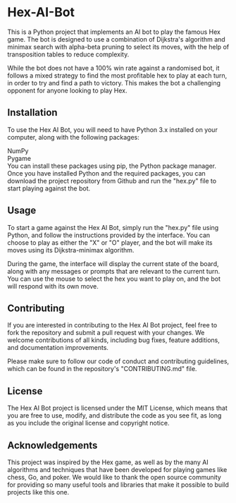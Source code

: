 # Hex-AI-Bot

This is a Python project that implements an AI bot to play the famous Hex game. The bot is designed to use a combination of Dijkstra's algorithm and minimax search with alpha-beta pruning to select its moves, with the help of transposition tables to reduce complexity.

While the bot does not have a 100% win rate against a randomised bot, it follows a mixed strategy to find the most profitable hex to play at each turn, in order to try and find a path to victory. This makes the bot a challenging opponent for anyone looking to play Hex.

## Installation
To use the Hex AI Bot, you will need to have Python 3.x installed on your computer, along with the following packages:

NumPy </br>
Pygame</br>
You can install these packages using pip, the Python package manager. Once you have installed Python and the required packages, you can download the project repository from Github and run the "hex.py" file to start playing against the bot.

## Usage
To start a game against the Hex AI Bot, simply run the "hex.py" file using Python, and follow the instructions provided by the interface. You can choose to play as either the "X" or "O" player, and the bot will make its moves using its Dijkstra-minimax algorithm.

During the game, the interface will display the current state of the board, along with any messages or prompts that are relevant to the current turn. You can use the mouse to select the hex you want to play on, and the bot will respond with its own move.

## Contributing
If you are interested in contributing to the Hex AI Bot project, feel free to fork the repository and submit a pull request with your changes. We welcome contributions of all kinds, including bug fixes, feature additions, and documentation improvements.

Please make sure to follow our code of conduct and contributing guidelines, which can be found in the repository's "CONTRIBUTING.md" file.

## License
The Hex AI Bot project is licensed under the MIT License, which means that you are free to use, modify, and distribute the code as you see fit, as long as you include the original license and copyright notice.

## Acknowledgements
This project was inspired by the Hex game, as well as by the many AI algorithms and techniques that have been developed for playing games like chess, Go, and poker. We would like to thank the open source community for providing so many useful tools and libraries that make it possible to build projects like this one.
